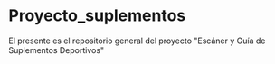 # Proyecto_suplementos
El presente es el repositorio general del proyecto "Escáner y Guía de Suplementos Deportivos" 
